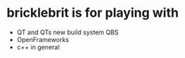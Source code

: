 # bricklebrit is for playing with 

- QT and QTs new build system QBS
- OpenFrameworks
- c++ in general
